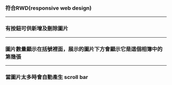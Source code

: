 ### 符合RWD(responsive web design)
---
### 有按鈕可供新增及刪除圖片
---
### 圖片數量顯示在括號裡面，展示的圖片下方會顯示它是這個相簿中的第幾張
---
### 當圖片太多時會自動產生 scroll bar